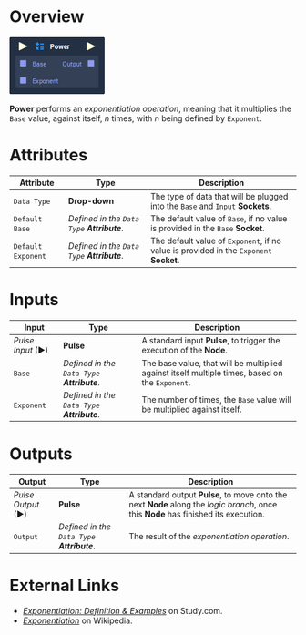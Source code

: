 # Overview

![](../../.gitbook/assets/node-power.png)

**Power** performs an *exponentiation operation*, meaning that it multiplies the `Base` value, against itself, *n* times, with *n* being defined by `Exponent`.

# Attributes

|Attribute|Type|Description|
|---|---|---|
|`Data Type`|**Drop-down**|The type of data that will be plugged into the `Base` and `Input` **Sockets**.|
|`Default Base`|*Defined in the `Data Type` **Attribute***.|The default value of `Base`, if no value is provided in the `Base` **Socket**.|
|`Default Exponent`|*Defined in the `Data Type` **Attribute***.|The default value of `Exponent`, if no value is provided in the `Exponent` **Socket**.|

# Inputs

|Input|Type|Description|
|---|---|---|
|*Pulse Input* (►)|**Pulse**|A standard input **Pulse**, to trigger the execution of the **Node**.|
|`Base`|*Defined in the `Data Type` **Attribute***.|The base value, that will be multiplied against itself multiple times, based on the `Exponent`. |
|`Exponent`|*Defined in the `Data Type` **Attribute***.|The number of times, the `Base` value will be multiplied against itself.|

# Outputs

|Output|Type|Description|
|---|---|---|
|*Pulse Output* (►)|**Pulse**|A standard output **Pulse**, to move onto the next **Node** along the *logic branch*, once this **Node** has finished its execution.|
|`Output`|*Defined in the `Data Type` **Attribute***.|The result of the *exponentiation operation*.|

# External Links

- [*Exponentiation: Definition & Examples*](https://study.com/academy/lesson/exponentiation-definition-examples-quiz.html) on Study.com.
- [*Exponentiation*](https://en.wikipedia.org/wiki/Exponentiation) on Wikipedia.